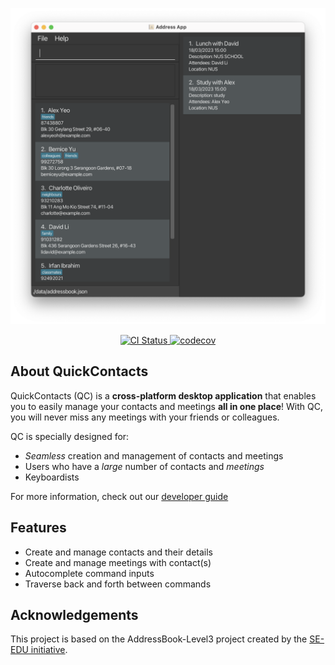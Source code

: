 ![Ui](docs/images/ui_main.png)

<p align="center">
  <a href="https://github.com/AY2223S2-CS2103T-T11-2/tp/actions">
    <img src="https://github.com/AY2223S2-CS2103T-T11-2/tp/workflows/Java%20CI/badge.svg" alt="CI Status">
  </a>
  <a href="https://codecov.io/gh/AY2223S2-CS2103T-T11-2/tp">
    <img src="https://codecov.io/gh/AY2223S2-CS2103T-T11-2/tp/branch/master/graph/badge.svg?token=1KZTHMDDUF" alt="codecov">
  </a>
</p>

## About QuickContacts

QuickContacts (QC) is a **cross-platform desktop application** that enables you to easily manage your contacts and meetings **all in one place**! With QC, you will never miss any meetings with your friends or colleagues.

QC is specially designed for:

* _Seamless_ creation and management of contacts and meetings
* Users who have a _large_ number of contacts and _meetings_
* Keyboardists

For more information, check out our [developer guide](https://ay2223s2-cs2103t-t11-2.github.io/tp/DeveloperGuide.html)

## Features

* Create and manage contacts and their details
* Create and manage meetings with contact(s)
* Autocomplete command inputs
* Traverse back and forth between commands

## Acknowledgements

This project is based on the AddressBook-Level3 project created by the [SE-EDU initiative](https://se-education.org).
